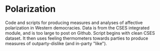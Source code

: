 # Polarization
Code and scripts for producing measures and analyses of affective polarization in Western democracies. Data is from the CSES integrated module, and is too large to post on Github. 
Script begins with clean CSES dataset. It then uses feeling thermometers towards parties to produce measures of outparty-dislike (and in-party "like"). 
